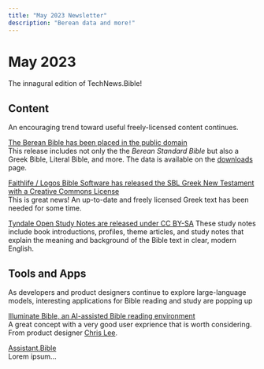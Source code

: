 ```yaml
---
title: "May 2023 Newsletter"
description: "Berean data and more!"
---
```


# May 2023

The innagural edition of TechNews.Bible!

## Content

An encouraging trend toward useful freely-licensed content continues.

[The Berean Bible has been placed in the public domain](https://berean.bible/licensing.htm)  
This release includes not only the the _Berean Standard Bible_ but also a Greek Bible, Literal Bible, and more.
The data is available on the [downloads](https://berean.bible/downloads.htm) page.

[Faithlife / Logos Bible Software has released the SBL Greek New Testament with a Creative Commons License](https://github.com/LogosBible/SBLGNT/)  
This is great news! An up-to-date and freely licensed Greek text has been needed for some time.

[Tyndale Open Study Notes are released under CC BY-SA](https://tyndaleopenresources.com/)
These study notes include book introductions, profiles, theme articles, and study notes that explain the meaning and background of the Bible text in clear, modern English.

## Tools and Apps

As developers and product designers continue to explore large-language models, interesting applications for Bible reading and study are popping up

[Illuminate Bible, an AI-assisted Bible reading environment](https://www.illuminatebible.com/)  
A great concept with a very good user exprience that is worth considering. From product designer [Chris Lee](https://chrsl.net/).

[Assistant.Bible](https://assistant.bible)  
Lorem ipsum...
